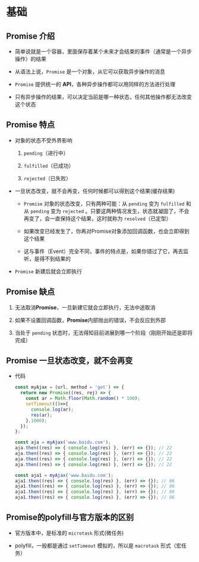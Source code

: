 # 基础

## Promise 介绍

- 简单说就是一个容器，里面保存着某个未来才会结束的事件（通常是一个异步操作）的结果

- 从语法上说，`Promise` 是一个对象，从它可以获取异步操作的消息

- `Promise` 提供统一的 **API**，各种异步操作都可以用同样的方法进行处理

- 只有异步操作的结果，可以决定当前是哪一种状态，任何其他操作都无法改变这个状态

## Promise 特点

- 对象的状态不受外界影响

    1. `pending`（进行中）

    2. `fulfilled`（已成功）

    3. `rejected`（已失败）

- 一旦状态改变，就不会再变，任何时候都可以得到这个结果(缓存结果)

  - `Promise` 对象的状态改变，只有两种可能：从 `pending` 变为 `fulfilled` 和从 `pending` 变为 `rejected` 。只要这两种情况发生，状态就凝固了，不会再变了，会一直保持这个结果，这时就称为 `resolved`（已定型）

  - 如果改变已经发生了，你再对Promise对象添加回调函数，也会立即得到这个结果

  - 这与事件（Event）完全不同，事件的特点是，如果你错过了它，再去监听，是得不到结果的

- `Promise` 新建后就会立即执行

## Promise 缺点

1. 无法取消**Promise**，一旦新建它就会立即执行，无法中途取消

2. 如果不设置回调函数，**Promise**内部抛出的错误，不会反应到外部

3. 当处于 `pending` 状态时，无法得知目前进展到哪一个阶段（刚刚开始还是即将完成）

## Promise 一旦状态改变，就不会再变

- 代码

    ```js
    const myAjax = (url, method = 'get') => {
      return new Promise((res, rej) => {
        const ar = Math.floor(Math.random() * 100);
        setTimeout(()=>{
          console.log(ar);
          res(ar);
        },1000);
      });
    };

    const aja = myAjax('www.baidu.com');
    aja.then((res) => { console.log(res) }, (err) => {}); // 22
    aja.then((res) => { console.log(res) }, (err) => {}); // 22
    aja.then((res) => { console.log(res) }, (err) => {}); // 22
    aja.then((res) => { console.log(res) }, (err) => {}); // 22

    const aja1 = myAjax('www.baidu.com');
    aja1.then((res) => { console.log(res) }, (err) => {}); // 86
    aja1.then((res) => { console.log(res) }, (err) => {}); // 86
    aja1.then((res) => { console.log(res) }, (err) => {}); // 86
    aja1.then((res) => { console.log(res) }, (err) => {}); // 86
    ```

## Promise的polyfill与官方版本的区别

- 官方版本中，是标准的 `microtask` 形式(微任务)

- polyfill，一般都是通过 `setTimeout` 模拟的，所以是  `macrotask` 形式（宏任务）
